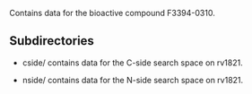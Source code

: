 Contains data for the bioactive compound F3394-0310.

## Subdirectories

- cside/ contains data for the C-side search space on rv1821.

- nside/ contains data for the N-side search space on rv1821.

